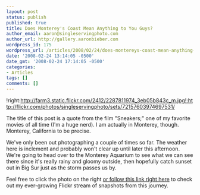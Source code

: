 ```yaml
---
layout: post
status: publish
published: true
title: Does Monterey's Coast Mean Anything to You Guys?
author_email: aaron@singleservingphoto.com
author_url: http://gallery.aaronbieber.com
wordpress_id: 175
wordpress_url: /articles/2008/02/24/does-montereys-coast-mean-anything-to-you-guys/
date: '2008-02-24 13:14:05 -0500'
date_gmt: '2008-02-24 17:14:05 -0500'
categories:
- Articles
tags: []
comments: []
---
```

!right:http://farm3.static.flickr.com/2412/2287811974_3eb05b843c_m.jpg!:http://flickr.com/photos/singleservingphoto/sets/72157603974697531/

The title of this post is a quote from the film "Sneakers;" one of my
favorite movies of all time (I'm a huge nerd). I am actually in
Monterey, though. Monterey, California to be precise.

We've only been out photographing a couple of times so far. The weather
here is inclement and probably won't clear up until later this
afternoon. We're going to head over to the Monterey Aquarium to see what
we can see there since it's really rainy and gloomy outside, then
hopefully catch sunset out in Big Sur just as the storm passes us by.

Feel free to click the photo on the right [or follow this link right
here](http://flickr.com/photos/singleservingphoto/sets/72157603974697531/)
to check out my ever-growing Flickr stream of snapshots from this
journey.
